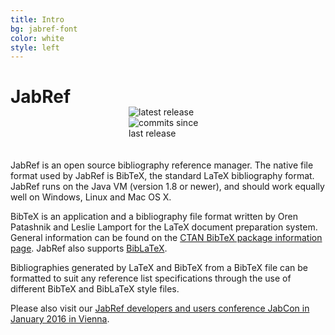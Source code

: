 ```yaml
---
title: Intro
bg: jabref-font
color: white
style: left
---
```


# JabRef
  <div style="top: -20px; position: relative; display: block; margin-left: auto; margin-right: auto; width:25%">
    <a href="https://github.com/JabRef/jabref/releases" style="text-decoration: none;">
      <img src="https://img.shields.io/github/release/JabRef/jabref.svg" alt="latest release">
    </a>
    <a href="https://github.com/JabRef/jabref/blob/master/CHANGELOG.md#unreleased" style="text-decoration: none;">
      <img src="https://img.shields.io/github/commits-since/JabRef/jabref/v3.0.svg" alt="commits since last release">
    </a>
  </div>

JabRef is an open source bibliography reference manager.
The native file format used by JabRef is BibTeX, the standard LaTeX bibliography format.
JabRef runs on the Java VM (version 1.8 or newer), and should work equally well on Windows, Linux and Mac OS X.

BibTeX is an application and a bibliography file format written by Oren Patashnik and Leslie Lamport for the LaTeX document preparation system.
General information can be found on the [CTAN BibTeX package information page](https://www.ctan.org/pkg/bibtex).
JabRef also supports [BibLaTeX](https://www.ctan.org/pkg/biblatex).

Bibliographies generated by LaTeX and BibTeX from a BibTeX file can be formatted to suit any reference list specifications through the use of different BibTeX and BibLaTeX style files.

Please also visit our [JabRef developers and users conference JabCon in January 2016 in Vienna](http://jabcon.jabref.org/).
